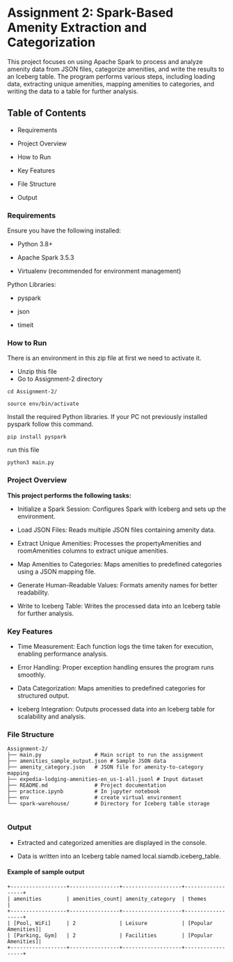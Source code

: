 # Assignment 2: Spark-Based Amenity Extraction and Categorization

This project focuses on using Apache Spark to process and analyze amenity data from JSON files, categorize amenities, and write the results to an Iceberg table. The program performs various steps, including loading data, extracting unique amenities, mapping amenities to categories, and writing the data to a table for further analysis.

## Table of Contents
- Requirements

- Project Overview

- How to Run

- Key Features

- File Structure

- Output

### Requirements

Ensure you have the following installed:

- Python 3.8+

- Apache Spark 3.5.3

- Virtualenv (recommended for environment management)

Python Libraries:

- pyspark

- json

- timeit

### How to Run 
There is an environment in this zip file at first we need to activate it.
- Unzip this file
- Go to Assignment-2 directory
```
cd Assignment-2/
```
```
source env/bin/activate
```
Install the required Python libraries. If your PC not previously installed pyspark follow this command.
```
pip install pyspark
```
run this file
```
python3 main.py
```

### Project Overview
**This project performs the following tasks:**

- Initialize a Spark Session: Configures Spark with Iceberg and sets up the environment.

- Load JSON Files: Reads multiple JSON files containing amenity data.

- Extract Unique Amenities: Processes the propertyAmenities and roomAmenities columns to extract unique amenities.

- Map Amenities to Categories: Maps amenities to predefined categories using a JSON mapping file.

- Generate Human-Readable Values: Formats amenity names for better readability.

- Write to Iceberg Table: Writes the processed data into an Iceberg table for further analysis.


### Key Features
- Time Measurement: Each function logs the time taken for execution, enabling performance analysis.

- Error Handling: Proper exception handling ensures the program runs smoothly.

- Data Categorization: Maps amenities to predefined categories for structured output.

- Iceberg Integration: Outputs processed data into an Iceberg table for scalability and analysis.

### File Structure

```
Assignment-2/
├── main.py                 # Main script to run the assignment
├── amenities_sample_output.json # Sample JSON data
├── amenity_category.json   # JSON file for amenity-to-category mapping
├── expedia-lodging-amenities-en_us-1-all.jsonl # Input dataset
├── README.md               # Project documentation
├── practice.ipynb          # In jupyter notebook
├── env                     # create virtual environment
└── spark-warehouse/        # Directory for Iceberg table storage
 
```

### Output
- Extracted and categorized amenities are displayed in the console.

- Data is written into an Iceberg table named local.siamdb.iceberg_table.

#### Example of sample output

```
+------------------+----------------+-------------------+------------------+
| amenities        | amenities_count| amenity_category  | themes           |
+------------------+----------------+-------------------+------------------+
| [Pool, WiFi]     | 2              | Leisure           | [Popular Amenities]|
| [Parking, Gym]   | 2              | Facilities        | [Popular Amenities]|
+------------------+----------------+-------------------+------------------+
```
